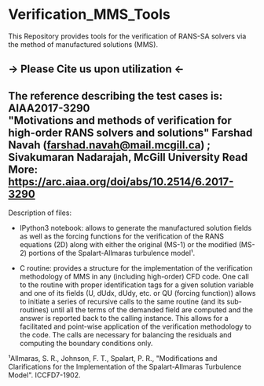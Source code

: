 # Verification_MMS_Tools
This Repository provides tools for the verification of RANS-SA solvers via the method of manufactured solutions (MMS).

-> Please Cite us upon utilization <-
---------------------------------------------
The reference describing the test cases is:
AIAA2017-3290                 
"Motivations and methods of verification for high-order RANS solvers and solutions"
Farshad Navah (farshad.navah@mail.mcgill.ca) ; Sivakumaran Nadarajah, McGill University
Read More: https://arc.aiaa.org/doi/abs/10.2514/6.2017-3290
---------------------------------------------

Description of files:

- IPython3 notebook: allows to generate the manufactured solution fields as well as the forcing functions for the verification of the RANS equations (2D) along with either the original (MS-1) or the modified (MS-2) portions of the Spalart-Allmaras turbulence model¹.

- C routine: provides a structure for the implementation of the verification methodology of MMS in any (including high-order) CFD code. One call to the routine with proper identification tags for a given solution variable and one of its fields (U, dUdx, dUdy, etc. or QU (forcing function)) allows to initiate a series of recursive calls to the same routine (and its sub-routines) until all the terms of the demanded field are computed and the answer is reported back to the calling instance. This allows for a facilitated and point-wise application of the verification methodology to the code. The calls are necessary for balancing the residuals and computing the boundary conditions only.

¹Allmaras, S. R., Johnson, F. T., Spalart, P. R., "Modifications and Clarifications for the Implementation of the Spalart-Allmaras Turbulence Model". ICCFD7-1902.
